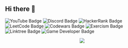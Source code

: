 ## Hi there 👋

![YouTube Badge](https://img.shields.io/badge/YouTube-F00?logo=youtube&logoColor=fff&style=for-the-badge)
![Discord Badge](https://img.shields.io/badge/Discord-5865F2?logo=discord&logoColor=fff&style=for-the-badge)
![HackerRank Badge](https://img.shields.io/badge/HackerRank-00EA64?logo=hackerrank&logoColor=000&style=for-the-badge)
![LeetCode Badge](https://img.shields.io/badge/LeetCode-FFA116?logo=leetcode&logoColor=fff&style=for-the-badge)
![Codewars Badge](https://img.shields.io/badge/Codewars-B1361E?logo=codewars&logoColor=fff&style=for-the-badge)
![Exercism Badge](https://img.shields.io/badge/Exercism-009CAB?logo=exercism&logoColor=fff&style=for-the-badge)
![Linktree Badge](https://img.shields.io/badge/Linktree-43E55E?logo=linktree&logoColor=000&style=for-the-badge)
![Game Developer Badge](https://img.shields.io/badge/Game%20Developer-E60012?logo=gamedeveloper&logoColor=fff&style=for-the-badge)

<p align="center">
  <a href="https://go-skill-icons.vercel.app/">
    <img
      src="https://go-skill-icons.vercel.app/api/icons?i=github,linkedin,youtube,hackerrank,leetcode,reddit,itchio"
    />
  </a>
</p>


<!--
**EBAN-Development/EBAN-Development** is a ✨ _special_ ✨ repository because its `README.md` (this file) appears on your GitHub profile.

Here are some ideas to get you started:

- 🔭 I’m currently working on ...
- 🌱 I’m currently learning ...
- 👯 I’m looking to collaborate on ...
- 🤔 I’m looking for help with ...
- 💬 Ask me about ...
- 📫 How to reach me: ...
- 😄 Pronouns: ...
- ⚡ Fun fact: ...
-->
